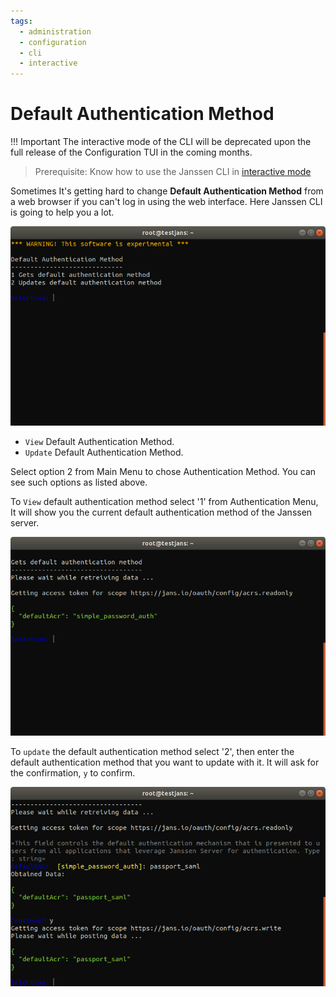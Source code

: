 ```yaml
---
tags:
  - administration
  - configuration
  - cli
  - interactive
---
```


# Default Authentication Method

!!! Important
    The interactive mode of the CLI will be deprecated upon the full release of the Configuration TUI in the coming months.

> Prerequisite: Know how to use the Janssen CLI in [interactive mode](im-index.md)

Sometimes It's getting hard to change **Default Authentication Method** from a web browser if you can't log in using the web interface. Here Janssen CLI is going to help you a lot.

![default-auth](../../../../assets/image-im-default-auth-03042021.png)

- `View` Default Authentication Method.
- `Update` Default Authentication Method.

Select option 2 from Main Menu to chose Authentication Method. You can see such options as listed above.

To `View` default authentication method select '1' from Authentication Menu, It will show you the current default authentication method of the Janssen server.

![current-default-auth](../../../../assets/image-im-cur-default-auth-03042021.png)


To `update` the default authentication method select '2', then enter the default authentication method that you want to update with it. It will ask for the confirmation, `y` to confirm. 

![update-auth](../../../../assets/image-im-update-default-auth-03042021.png)


